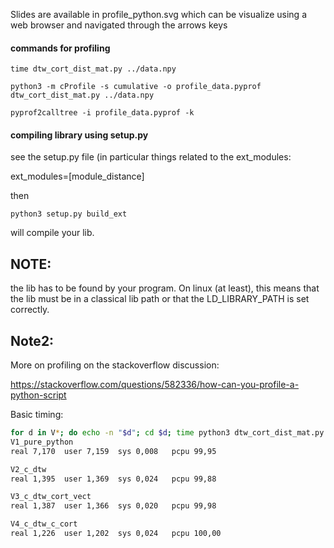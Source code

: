 Slides are available in 
profile_python.svg
which can be visualize using a web browser 
and navigated through the arrows keys

#### commands for profiling

`time dtw_cort_dist_mat.py ../data.npy`

`python3 -m cProfile -s cumulative -o profile_data.pyprof dtw_cort_dist_mat.py ../data.npy`

`pyprof2calltree -i profile_data.pyprof -k`

#### compiling library using setup.py

see the setup.py file (in particular things related to the ext_modules:

ext_modules=[module_distance]

then 

`python3 setup.py build_ext`

will compile your lib. 

NOTE:
-----
the lib has to be found by your program. On linux (at least), this means that 
the lib must be in a classical lib path or that the LD_LIBRARY_PATH is set 
correctly. 

Note2:
------
More on profiling on the stackoverflow discussion: 

https://stackoverflow.com/questions/582336/how-can-you-profile-a-python-script

Basic timing: 

```bash
for d in V*; do echo -n "$d"; cd $d; time python3 dtw_cort_dist_mat.py ../data.npy; cd ..; done 
V1_pure_python
real 7,170	user 7,159	sys 0,008	pcpu 99,95

V2_c_dtw
real 1,395	user 1,369	sys 0,024	pcpu 99,88

V3_c_dtw_cort_vect
real 1,387	user 1,366	sys 0,020	pcpu 99,98

V4_c_dtw_c_cort
real 1,226	user 1,202	sys 0,024	pcpu 100,00

```

